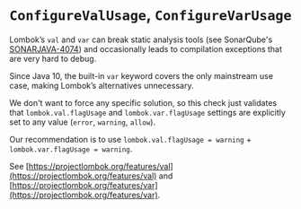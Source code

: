 # `ConfigureValUsage`, `ConfigureVarUsage`

Lombok’s `val` and `var` can break static analysis tools
(see SonarQube's [SONARJAVA-4074](https://sonarsource.atlassian.net/browse/SONARJAVA-4074))
and occasionally leads to compilation exceptions that are very hard to debug.

Since Java 10, the built-in `var` keyword covers the only mainstream use case, making Lombok’s alternatives unnecessary.

We don't want to force any specific solution,
so this check just validates that `lombok.val.flagUsage` and `lombok.var.flagUsage` settings are
explicitly set to any value (`error`, `warning`, `allow`).

Our recommendation is to use `lombok.val.flagUsage = warning` + `lombok.var.flagUsage = warning`.

See [https://projectlombok.org/features/val](https://projectlombok.org/features/val)
and [https://projectlombok.org/features/var](https://projectlombok.org/features/var).
